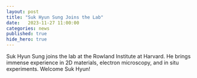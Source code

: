 ```yaml
---
layout: post
title: "Suk Hyun Sung Joins the Lab"
date:   2023-11-27 11:00:00
categories: news
published: true
hide_hero: true
---
```


Suk Hyun Sung joins the lab at the Rowland Institute at Harvard. He brings immense experience in 2D materials, electron microscopy, and in situ experiments. Welcome Suk Hyun!
